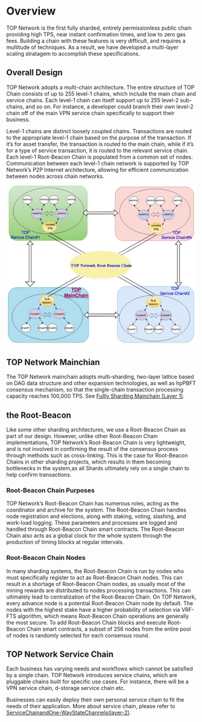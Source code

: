 # Overview

TOP Network is the first fully sharded, entirely permissionless public chain providing high TPS, near instant confirmation times, and low to zero gas fees. Building a chain with these features is very difficult, and requires a multitude of techniques. As a result, we have developed a multi-layer scaling stratagem to accomplish these specifications.

## Overall Design

TOP Network adopts a multi-chain architecture. The entire structure of TOP Chain consists of up to 255 level-1 chains, which include the main chain and service chains. Each level-1 chain can itself support up to 255 level-2 sub-chains, and so on. For instance, a developer could branch their own level-2 chain off of the main VPN service chain specifically to support their business.

Level-1 chains are distinct loosely coupled chains. Transactions are routed to the appropriate level-1 chain based on the purpose of the transaction. If it’s for asset transfer, the transaction is routed to the main chain, while if it’s for a type of service transaction, it is routed to the relevant service chain.
Each level-1 Root-Beacon Chain is populated from a common set of nodes. Communication between each level-1 chain network is supported by TOP Network’s P2P Internet architecture, allowing for efficient communication between nodes across chain networks.

![Snap41](Overview.assets/Snap41.jpg)

## TOP Network Mainchian

The TOP Network mainchain adopts multi-sharding, two-layer lattice based on DAG data structure and other expansion technologies, as well as hpPBFT consensus mechanism, so that the single-chain transaction processing capacity reaches 100,000 TPS. See [Fullly Sharding Mainchain (Layer 1)](/en/AboutTOPNetwork/TOPChainInfrastructure/FullyShardingMainchain(ayer-1)).

## the Root-Beacon

Like some other sharding architectures, we use a Root-Beacon Chain as part of our design. However, unlike other Root-Beacon Chain implementations, TOP Network’s Root-Beacon Chain is very lightweight, and is not involved in confirming the result of the consensus process through methods such as cross-linking. This is the case for Root-Beacon Chains in other sharding projects, which results in them becoming bottlenecks in the system,as all Shards ultimately rely on a single chain to help confirm transactions.

### Root-Beacon Chain Purposes

TOP Network’s Root-Beacon Chain has numerous roles, acting as the coordinator and archive for the system. The Root-Beacon Chain handles node registration and elections, along with staking, voting, slashing, and work-load logging. These parameters and processes are logged and handled through Root-Beacon Chain smart contracts. The Root-Beacon Chain also acts as a global clock for the whole system through the production of timing blocks at regular intervals.

### Root-Beacon Chain Nodes

In many sharding systems, the Root-Beacon Chain is run by nodes who must specifically register to act as Root-Beacon Chain nodes. This can result in a shortage of Root-Beacon Chain nodes, as usually most of the mining rewards are distributed to nodes processing transactions. This can ultimately lead to centralization of
the Root-Beacon Chain.
On TOP Network, every advance node is a potential Root-Beacon Chain node by default. The nodes with the highest stake have a higher probability of selection via VRF-FTS algorithm, which means Root-Beacon Chain operations are generally the most secure.
To add Root-Beacon Chain blocks and execute Root-Beacon Chain smart contracts, a subset of 256 nodes from the entire pool of nodes is randomly selected for each consensus round.

## TOP Network Service Chain

Each business has varying needs and workflows which cannot be satisfied by a single chain. TOP Network introduces service chains, which are pluggable chains built for specific use cases. For instance, there will be a VPN service chain, d-storage service chain etc. 

Businesses can easily deploy their own personal service chain to fit the needs of their application. More about service chain, please refer to [ServiceChainandOne-WayStateChannels(layer-2)](/en/AboutTOPNetwork/TOPChainInfrastructure/ServiceChainandOne-WayStateChannel(layer-2).md).

